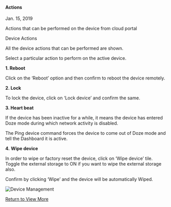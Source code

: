 #### Actions

Jan. 15, 2019

Actions that can be performed on the device from cloud portal

Device Actions

All the device actions that can be performed are shown.

Select a particular action to perform on the active device.

**1\. Reboot**

Click on the ‘Reboot’ option and then confirm to reboot the device remotely.

**2\. Lock**

To lock the device, click on ‘Lock device’ and confirm the same.

**3\. Heart beat**

If the device has been inactive for a while, it means the device has entered Doze mode during which network activity is disabled.

The Ping device command forces the device to come out of Doze mode and tell the Dashboard it is active.

**4.** **Wipe device**

In order to wipe or factory reset the device, click on ‘Wipe device’ tile. Toggle the external storage to ON if you want to wipe the external storage also.

Confirm by clicking ‘Wipe’ and the device will be automatically Wiped.

![Device Management](https://documentation-media.s3.amazonaws.com/images/2_DM.width-800.png?AWSAccessKeyId=AKIAJHOTEM5S4GAN2SGA&Signature=Cls1lDkMa%2BtlryHei7cpeinouV4%3D&Expires=1559913436)

[Return to View More](../index.html)